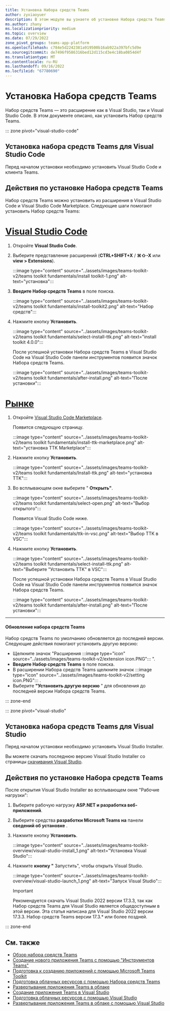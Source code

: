 ```yaml
---
title: Установка Набора средств Teams
author: zyxiaoyuer
description: В этом модуле вы узнаете об установке Набора средств Teams
ms.author: zhany
ms.localizationpriority: medium
ms.topic: overview
ms.date: 07/29/2022
zone_pivot_groups: teams-app-platform
ms.openlocfilehash: c784e5d2242381a919500b16ab922a397bfc5d9e
ms.sourcegitcommit: de7496f9586316bed12d115cd3e4c18ba0854d4f
ms.translationtype: MT
ms.contentlocale: ru-RU
ms.lasthandoff: 09/16/2022
ms.locfileid: "67780690"
---
```

# <a name="install-teams-toolkit"></a>Установка Набора средств Teams

Набор средств Teams — это расширение как в Visual Studio, так и Visual Studio Code. В этом документе описано, как установить Набор средств Teams.

::: zone pivot="visual-studio-code"

## <a name="install-teams-toolkit-for-visual-studio-code"></a>Установка набора средств Teams для Visual Studio Code

Перед началом установки необходимо установить Visual Studio Code и клиента Teams.

## <a name="steps-to-install-teams-toolkit"></a>Действия по установке Набора средств Teams

Набор средств Teams можно установить из расширения в Visual Studio Code и Visual Studio Code Marketplace. Следующие шаги помогают установить Набор средств Teams:

# <a name="visual-studio-code"></a>[Visual Studio Code](#tab/vscode)

1. Откройте **Visual Studio Code**.
1. Выберите представление расширений (**CTRL+SHIFT+X** / **⌘⇧-X** или **view > Extensions**).

   :::image type="content" source="../assets/images/teams-toolkit-v2/teams toolkit fundamentals/install toolkit-1.png" alt-text="установка":::

1. **Введите Набор средств Teams** в поле поиска.

   :::image type="content" source="../assets/images/teams-toolkit-v2/teams toolkit fundamentals/install-toolkit2.png" alt-text="Набор средств":::

1. Нажмите кнопку **Установить**.
  
   :::image type="content" source="../assets/images/teams-toolkit-v2/teams toolkit fundamentals/select-install-ttk.png" alt-text="install toolkit 4.0.0":::

   После успешной установки Набора средств Teams в Visual Studio Code на Visual Studio Code панели инструментов появится значок Набора средств Teams.

   :::image type="content" source="../assets/images/teams-toolkit-v2/teams toolkit fundamentals/after-install.png" alt-text="После установки":::

# <a name="marketplace"></a>[Рынке](#tab/marketplace)

1. Откройте [Visual Studio Code Marketplace](https://marketplace.visualstudio.com/items?itemName=TeamsDevApp.ms-teams-vscode-extension).

   Появится следующую страницу.

   :::image type="content" source="../assets/images/teams-toolkit-v2/teams toolkit fundamentals/install-ttk-marketplace.png" alt-text="установка TTK Marketplace":::

1. Нажмите кнопку **Установить**.

   :::image type="content" source="../assets/images/teams-toolkit-v2/teams toolkit fundamentals/Install-ttk.png" alt-text="установка TTK":::

1. Во всплывающем окне выберите " **Открыть"**.

   :::image type="content" source="../assets/images/teams-toolkit-v2/teams toolkit fundamentals/select-open.png" alt-text="Выбор открытого":::

   Появится Visual Studio Code ниже.

   :::image type="content" source="../assets/images/teams-toolkit-v2/teams toolkit fundamentals/ttk-in-vsc.png" alt-text="Выбор TTK в VSC":::

1. Нажмите кнопку **Установить**.

   :::image type="content" source="../assets/images/teams-toolkit-v2/teams toolkit fundamentals/select-install-ttk.png" alt-text="Выберите &quot;Установить TTK&quot; в VSC":::

   После успешной установки Набора средств Teams в Visual Studio Code на Visual Studio Code панели инструментов появится значок Набора средств Teams.

   :::image type="content" source="../assets/images/teams-toolkit-v2/teams toolkit fundamentals/after-install.png" alt-text="После установки":::

---

#### <a name="upgrade-teams-toolkit"></a>Обновление набора средств Teams

Набор средств Teams по умолчанию обновляется до последней версии. Следующие действия помогают установить другую версию:

* Щелкните значок "Расширения :::image type="icon" source="../assets/images/teams-toolkit-v2/extension icon.PNG"::: ".
* **Введите Набор средств Teams** в поле поиска.
* В расширении Набора средств Teams щелкните значок :::image type="icon" source="../assets/images/teams-toolkit-v2/setting icon.PNG"::: .
* Выберите **"Установить другую версию** " для обновления до последней версии Набора средств Teams.

::: zone-end

::: zone pivot="visual-studio"

## <a name="install-teams-toolkit-for-visual-studio"></a>Установка набора средств Teams для Visual Studio

Перед началом установки необходимо установить Visual Studio Installer.

Вы можете скачать последнюю версию Visual Studio Installer со страницы [скачивания Visual Studio](https://visualstudio.microsoft.com/vs/preview/).

## <a name="steps-to-install-teams-toolkit"></a>Действия по установке Набора средств Teams

После открытия Visual Studio Installer во всплывающем окне "Рабочие нагрузки":

1. Выберите рабочую нагрузку **ASP.NET и разработка веб-приложений**.
1. Выберите средства **разработки Microsoft Teams на** панели **сведений об установке** .
1. Нажмите кнопку **Установить**.

   :::image type="content" source="../assets/images/teams-toolkit-overview/visual-studio-install_1.png" alt-text="Установка Visual Studio":::

1. Нажмите **кнопку "** Запустить", чтобы открыть Visual Studio.

    :::image type="content" source="../assets/images/teams-toolkit-overview/visual-studio-launch_1.png" alt-text="Запуск Visual Studio":::

   > [!IMPORTANT]
   > Рекомендуется скачать Visual Studio 2022 версии 17.3.3, так как Набор средств Teams для Visual Studio является общедоступным в этой версии. Эта статья написана для Visual Studio 2022 версии 17.3.3. Набор средств Teams версии 17.3.* или более поздней.

::: zone-end

## <a name="see-also"></a>См. также

* [Обзор набора средств Teams](explore-Teams-Toolkit.md)
* [Создание нового приложения Teams с помощью "Инструментов Teams"](create-new-project.md)
* [Подготовка к созданию приложений с помощью Microsoft Teams Toolkit](build-environments.md)
* [Подготовка облачных ресурсов с помощью Набора средств Teams](provision.md)
* [Развертывание приложения Teams в облаке](deploy.md)
* [Создание приложения Teams в Visual Studio](create-new-teams-app-for-Visual-Studio.md)
* [Подготовка облачных ресурсов с помощью Visual Studio](provision-cloud-resources.md)
* [Развертывание приложения Teams в облаке с помощью Visual Studio](deploy-teams-app.md)
